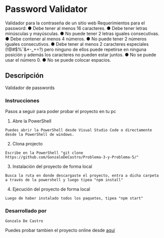 # Password Validator

Validador para la contraseña de un sitio web
Requerimientos para el password:
● Debe tener al menos 16 caracteres.
● Debe tener letras minúsculas y mayúsculas.
● No puede tener 2 letras iguales consecutivas.
● Debe contener al menos 4 números.
● No puede tener 2 números iguales consecutivos.
● Debe tener al menos 2 caracteres especiales (!@#$%ˆ&\*-\_+=?) pero ninguno de
ellos puede repetirse en ninguna posición y además los caracteres no pueden
estar juntos.
● No se puede usar el número 0.
● No se puede colocar espacios.

## Descripción

Validador de passwords

### Instrucciones

Pasos a seguir para poder probar el proyecto en tu pc

1. Abre la PowerShell

```
Puedes abrir la PowerShell desde Visual Studio Code o directamente desde la PowerShell de windows.
```

2. Clona projecto

```
Escribe en la PowerShell "git clone https://github.com/GonzaloDeCastro/Problema-3-y-Problema-5/"
```

3. Instalación del proyecto de forma local

```
Busca la ruta en donde descargaste el proyecto, entra a dicha carpeta a través de la powershell y luego tipea "npm install"
```

4. Ejecución del proyecto de forma local

```
Luego de haber instalado todos los paquetes, tipea "npm start"
```

### Desarrollado por

```
Gonzalo De Castro
```

Puedes probar tambien el proyecto online desde [aquí](https://gonzalodecastro.github.io/Problema-3-y-Problema-5/)
